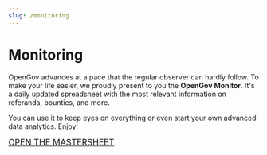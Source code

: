 ```yaml
---
slug: /monitoring
---
```

# Monitoring

OpenGov advances at a pace that the regular observer can hardly follow. To make your life easier, we proudly present to you the **OpenGov Monitor**. It's a daily updated spreadsheet with the most relevant information on referanda, bounties, and more.

You can use it to keep eyes on everything or even start your own advanced data analytics. Enjoy!

<big>[OPEN THE MASTERSHEET](https://docs.google.com/spreadsheets/d/1itB8Mj1zDoE1-94QZfKi_yPUnHqxyXOO-aOfA9tFeII/edit#gid=1063576069)</big>